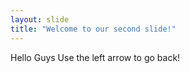 ```yaml
---
layout: slide
title: "Welcome to our second slide!"
---
```

Hello Guys 
Use the left arrow to go back!
